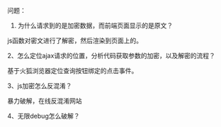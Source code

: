 问题：

1. 为什么请求到的是加密数据，而前端页面显示的是原文？

js函数对密文进行了解密，然后渲染到页面上的。

2、怎么定位ajax请求的位置，分析代码获取参数的加密，以及解密的流程？

基于火狐浏览器定位查询按钮绑定的点击事件。

3、js加密怎么反混淆？

暴力破解，在线反混淆网站

4、无限debug怎么破解？

